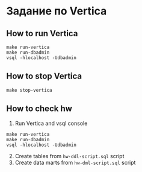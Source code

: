 # Задание по Vertica

## How to run Vertica
```
make run-vertica
make run-dbadmin
vsql -hlocalhost -Udbadmin
```

## How to stop Vertica
```
make stop-vertica
```

## How to check hw
1. Run Vertica and vsql console
```
make run-vertica
make run-dbadmin
vsql -hlocalhost -Udbadmin
```
2. Create tables from `hw-ddl-script.sql` script
3. Create data marts from `hw-dml-script.sql` script
